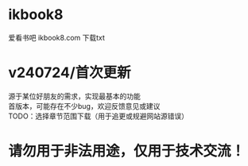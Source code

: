 # ikbook8  
爱看书吧 ikbook8.com 下载txt  
  
# v240724/首次更新  
源于某位好朋友的需求，实现最基本的功能  
首版本，可能存在不少bug，欢迎反馈意见或建议  
TODO：选择章节范围下载（用于追更或规避网站源错误）  
  
# 请勿用于非法用途，仅用于技术交流！  
